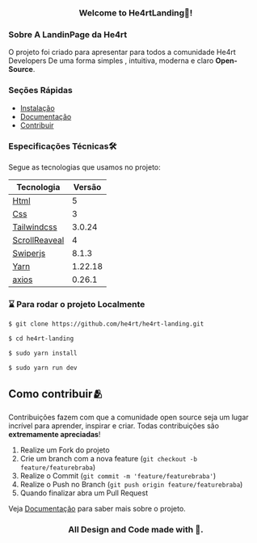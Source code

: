 
<h3 style="text-align: center;">Welcome to He4rtLanding💜!</h3>

### Sobre A LandinPage da He4rt
O projeto foi criado para apresentar para todos a comunidade He4rt Developers De uma forma simples , intuitiva, moderna e claro  **Open-Source**.

### Seções Rápidas

* [Instalação](#instalacao)
* [Documentação](./doc/Padroes.md)
* [Contribuir](#como-contribuir🫂)

### Especificações Técnicas🛠️
Segue as tecnologias que usamos no projeto:

| Tecnologia | Versão |
|------------|--------|
|[Html](https://developer.mozilla.org/pt-BR/docs/Web/HTML)|5|
|[Css](https://developer.mozilla.org/pt-BR/docs/Web/CSS)|3|
|[Tailwindcss](https://tailwindcss.com/)|3.0.24|
|[ScrollReaveal](https://scrollrevealjs.org/)|4|
|[Swiperjs](https://swiperjs.com/)|8.1.3|
|[Yarn](https://yarnpkg.com/)|1.22.18|
|[axios](https://axios-http.com/ptbr/)|0.26.1|

### ⌛ Para rodar o projeto Localmente

 <div id="instalacao">
 
 ```bash
$ git clone https://github.com/he4rt/he4rt-landing.git

$ cd he4rt-landing

$ sudo yarn install

$ sudo yarn run dev
```
</div>

## Como contribuir🫂

Contribuições fazem com que a comunidade open source seja um lugar incrível para aprender, inspirar e criar. Todas contribuições
são **extremamente apreciadas**!

1. Realize um Fork do projeto
2. Crie um branch com a nova feature (`git checkout -b feature/featurebraba`)
3. Realize o Commit (`git commit -m 'feature/featurebraba'`)
4. Realize o Push no Branch (`git push origin feature/featurebraba`)
5. Quando finalizar abra um Pull Request

Veja [Documentação](./doc/Padroes.md) para saber mais sobre o projeto.


<h3 align="center">
 All Design and Code made  with 💜.
</h3>
